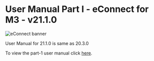 #  User Manual Part I - eConnect for M3 - v21.1.0

![eConnect banner](../../../../images/banner-econnect-m3.jpg)

User Manual for 21.1.0 is same as 20.3.0

To view the part-1 user manual click [here](../20.3.0/usermanual-econnect-m3-part-1.md).
